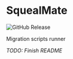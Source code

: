 # SquealMate

![GitHub Release](https://img.shields.io/github/v/release/josefjura/squeal-mate?include_prereleases)

Migration scripts runner

*TODO: Finish README*
